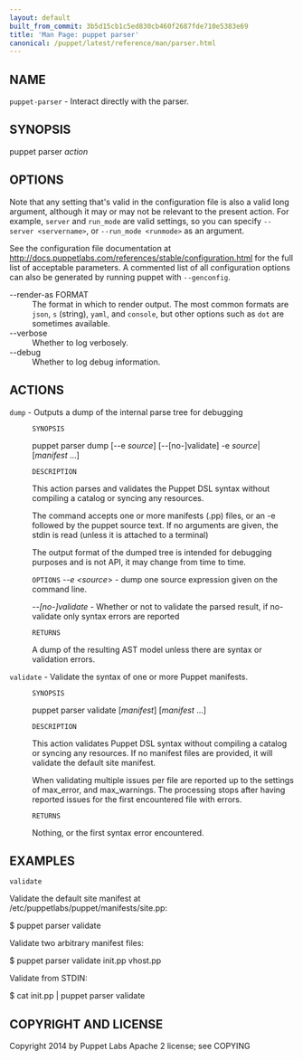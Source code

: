 ```yaml
---
layout: default
built_from_commit: 3b5d15cb1c5ed830cb460f2687fde710e5383e69
title: 'Man Page: puppet parser'
canonical: /puppet/latest/reference/man/parser.html
---
```


<div class='mp'>
<h2 id="NAME">NAME</h2>
<p class="man-name">
  <code>puppet-parser</code> - <span class="man-whatis">Interact directly with the parser.</span>
</p>

<h2 id="SYNOPSIS">SYNOPSIS</h2>

<p>puppet parser <var>action</var></p>

<h2 id="OPTIONS">OPTIONS</h2>

<p>Note that any setting that's valid in the configuration
file is also a valid long argument, although it may or may not be
relevant to the present action. For example, <code>server</code> and <code>run_mode</code> are valid
settings, so you can specify <code>--server &lt;servername></code>, or
<code>--run_mode &lt;runmode></code> as an argument.</p>

<p>See the configuration file documentation at
<a href="http://docs.puppetlabs.com/references/stable/configuration.html" data-bare-link="true">http://docs.puppetlabs.com/references/stable/configuration.html</a> for the
full list of acceptable parameters. A commented list of all
configuration options can also be generated by running puppet with
<code>--genconfig</code>.</p>

<dl>
<dt>--render-as FORMAT</dt><dd>The format in which to render output. The most common formats are <code>json</code>,
<code>s</code> (string), <code>yaml</code>, and <code>console</code>, but other options such as <code>dot</code> are
sometimes available.</dd>
<dt>--verbose</dt><dd>Whether to log verbosely.</dd>
<dt class="flush">--debug</dt><dd>Whether to log debug information.</dd>
</dl>


<h2 id="ACTIONS">ACTIONS</h2>

<dl>
<dt><code>dump</code> - Outputs a dump of the internal parse tree for debugging</dt><dd><p><code>SYNOPSIS</code></p>

<p>puppet parser dump [--e <var>source</var>]
[--[no-]validate]
-e <var>source</var>| [<var>manifest</var> ...]</p>

<p><code>DESCRIPTION</code></p>

<p>This action parses and validates the Puppet DSL syntax without compiling a catalog
or syncing any resources.</p>

<p>The command accepts one or more manifests (.pp) files, or an -e followed by the puppet
source text.
If no arguments are given, the stdin is read (unless it is attached to a terminal)</p>

<p>The output format of the dumped tree is intended for debugging purposes and is
not API, it may change from time to time.</p>

<p><code>OPTIONS</code>
<var>--e &lt;source</var>> -
dump one source expression given on the command line.</p>

<p><var>--[no-]validate</var> -
Whether or not to validate the parsed result, if no-validate only syntax errors are reported</p>

<p><code>RETURNS</code></p>

<p>A dump of the resulting AST model unless there are syntax or validation errors.</p></dd>
<dt><code>validate</code> - Validate the syntax of one or more Puppet manifests.</dt><dd><p><code>SYNOPSIS</code></p>

<p>puppet parser validate [<var>manifest</var>] [<var>manifest</var> ...]</p>

<p><code>DESCRIPTION</code></p>

<p>This action validates Puppet DSL syntax without compiling a catalog or
syncing any resources. If no manifest files are provided, it will
validate the default site manifest.</p>

<p>When validating multiple issues per file are reported up
to the settings of max_error, and max_warnings. The processing stops
after having reported issues for the first encountered file with errors.</p>

<p><code>RETURNS</code></p>

<p>Nothing, or the first syntax error encountered.</p></dd>
</dl>


<h2 id="EXAMPLES">EXAMPLES</h2>

<p><code>validate</code></p>

<p>Validate the default site manifest at /etc/puppetlabs/puppet/manifests/site.pp:</p>

<p>$ puppet parser validate</p>

<p>Validate two arbitrary manifest files:</p>

<p>$ puppet parser validate init.pp vhost.pp</p>

<p>Validate from STDIN:</p>

<p>$ cat init.pp | puppet parser validate</p>

<h2 id="COPYRIGHT-AND-LICENSE">COPYRIGHT AND LICENSE</h2>

<p>Copyright 2014 by Puppet Labs
Apache 2 license; see COPYING</p>

</div>
